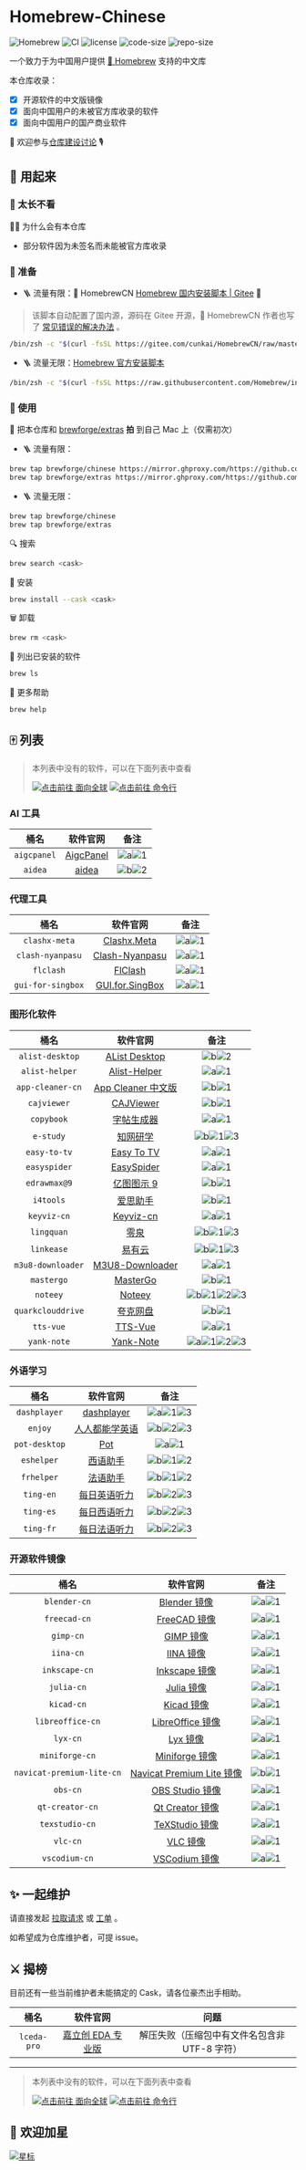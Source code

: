# Homebrew-Chinese

<!-- markdownlint-disable MD033 -->

![Homebrew](https://img.shields.io/badge/-Homebrew-FBB040?labelColor=555555&logoColor=FFFFFF&logo=homebrew) ![CI](https://github.com/Brewforge/homebrew-chinese/actions/workflows/schedule.yml/badge.svg) ![license](https://img.shields.io/github/license/Brewforge/homebrew-chinese) ![code-size](https://img.shields.io/github/languages/code-size/Brewforge/homebrew-chinese) ![repo-size](https://img.shields.io/github/repo-size/Brewforge/homebrew-chinese)

一个致力于为中国用户提供 [🍺 Homebrew](https://github.com/Homebrew/brew) 支持的中文库

本仓库收录：

- [x] 开源软件的中文版镜像
- [x] 面向中国用户的未被官方库收录的软件
- [x] 面向中国用户的国产商业软件

👏 欢迎参与[仓库建设讨论](https://github.com/orgs/Brewforge/discussions) 🎙️

## 🍺 用起来

### 📝 太长不看

🙋‍♂️ 为什么会有本仓库

- 部分软件因为未签名而未能被官方库收录
<!-- - 💪 国内用户访问 [Homebrew](https://github.com/Homebrew) 官方仓库比较费劲 -->
<!-- - 🪜 下载过程流量消耗比较多，本仓库对通过 GitHub 发布内容使用 [GitHub Proxy](https://mirror.ghproxy.com) 进行加速 -->

### 🏃 准备

- 🪜 流量有限：🍺 HomebrewCN [Homebrew 国内安装脚本 | Gitee](https://gitee.com/cunkai/HomebrewCN) 🚴

> 该脚本自动配置了国内源，源码在 Gitee 开源，🍺 HomebrewCN 作者也写了 [常见错误的解决办法](https://gitee.com/cunkai/HomebrewCN/blob/master/error.md) 。

```sh
/bin/zsh -c "$(curl -fsSL https://gitee.com/cunkai/HomebrewCN/raw/master/Homebrew.sh)"
```

- 🪜 流量无限：[Homebrew 官方安装脚本](https://brew.sh/zh-cn/)

```sh
/bin/zsh -c "$(curl -fsSL https://raw.githubusercontent.com/Homebrew/install/master/install.sh)"
```

### 🚀 使用

🚰 把本仓库和 [brewforge/extras](https://github.com/Brewforge/homebrew-extras) **拍** 到自己 Mac 上（仅需初次）

- 🪜 流量有限：

```bash
brew tap brewforge/chinese https://mirror.ghproxy.com/https://github.com/Brewforge/homebrew-chinese
brew tap brewforge/extras https://mirror.ghproxy.com/https://github.com/Brewforge/homebrew-extras
```

- 🪜 流量无限：

```bash
brew tap brewforge/chinese
brew tap brewforge/extras
```

🔍 搜索

```sh
brew search <cask>
```

🛒 安装

```sh
brew install --cask <cask>
```

🗑️ 卸载

```sh
brew rm <cask>
```

🧾 列出已安装的软件

```sh
brew ls
```

🙏 更多帮助

```sh
brew help
```

## 🀄️ 列表

> 本列表中没有的软件，可以在下面列表中查看
>
> [![点击前往 面向全球](https://img.shields.io/badge/%E9%9D%A2%E5%90%91%E5%85%A8%E7%90%83-blue?style=for-the-badge&logo=homebrew&label=点击前往)](https://github.com/Brewforge/homebrew-extras)
> [![点击前往 命令行](https://img.shields.io/badge/命令行-blue?style=for-the-badge&logo=homebrew&label=点击前往)](https://github.com/Brewforge/homebrew-more)

### AI 工具

|    桶名     |              软件官网               |                 备注                 |
| :---------: | :---------------------------------: | :----------------------------------: |
| `aigcpanel` | [AigcPanel](https://aigcpanel.com/) | ![a](assets/a.svg)![1](assets/1.svg) |
|   `aidea`   |    [aidea](https://ai.aicode.cc)    | ![b](assets/b.svg)![2](assets/2.svg) |

### 代理工具

|       桶名        |                              软件官网                               |                 备注                 |
| :---------------: | :-----------------------------------------------------------------: | :----------------------------------: |
|   `clashx-meta`   |       [Clashx.Meta](https://github.com/MetaCubeX/ClashX.Meta)       | ![a](assets/a.svg)![1](assets/1.svg) |
| `clash-nyanpasu`  |          [Clash-Nyanpasu](https://github.com/libnyanpasu)           | ![a](assets/a.svg)![1](assets/1.svg) |
|     `flclash`     |           [FlClash](https://github.com/chen08209/FlClash)           | ![a](assets/a.svg)![1](assets/1.svg) |
| `gui-for-singbox` | [GUI.for.SingBox](https://github.com/GUI-for-Cores/GUI.for.SingBox) | ![a](assets/a.svg)![1](assets/1.svg) |

### 图形化软件

|       桶名        |                                  软件官网                                  |                                   备注                                   |
| :---------------: | :------------------------------------------------------------------------: | :----------------------------------------------------------------------: |
|  `alist-desktop`  |       [AList Desktop](https://github.com/alist-org/desktop-release)        |                   ![b](assets/b.svg)![2](assets/2.svg)                   |
|  `alist-helper`   |         [Alist-Helper](https://github.com/Xmarmalade/alisthelper)          |                   ![a](assets/a.svg)![1](assets/1.svg)                   |
| `app-cleaner-cn`  | [App Cleaner 中文版](https://nektony.com/zh-hans/mac-app-cleaner/download) |                   ![b](assets/b.svg)![1](assets/1.svg)                   |
|    `cajviewer`    |           [CAJViewer](https://CAJViewer.cnki.net/download.html)            |                   ![b](assets/b.svg)![1](assets/1.svg)                   |
|    `copybook`     |            [字帖生成器](https://github.com/xxNull-lsk/Copybook)            |                   ![a](assets/a.svg)![1](assets/1.svg)                   |
|     `e-study`     |                      [知网研学](https://e-study.com)                       |          ![b](assets/b.svg)![1](assets/1.svg)![3](assets/3.svg)          |
|   `easy-to-tv`    |          [Easy To TV](https://github.com/duolabmeng6/easy_to_tv)           |                   ![a](assets/a.svg)![1](assets/1.svg)                   |
|   `easyspider`    |                    [EasySpider](https://easyspider.net)                    |                   ![a](assets/a.svg)![1](assets/1.svg)                   |
|   `edrawmax@9`    |                     [亿图图示 9](http://edrawsoft.cn)                      |                   ![b](assets/b.svg)![1](assets/1.svg)                   |
|     `i4tools`     |                       [爱思助手](https://www.i4.cn)                        |                   ![b](assets/b.svg)![1](assets/1.svg)                   |
|    `keyviz-cn`    |              [Keyviz-cn](https://github.com/zetaloop/keyviz/)              |                   ![a](assets/a.svg)![1](assets/1.svg)                   |
|    `lingquan`     |                       [零泉](https://lingquan.cool/)                       |          ![b](assets/b.svg)![1](assets/1.svg)![3](assets/3.svg)          |
|    `linkease`     |                     [易有云](https://app.linkease.com)                     |          ![b](assets/b.svg)![1](assets/1.svg)![3](assets/3.svg)          |
| `m3u8-downloader` |      [M3U8-Downloader](https://github.com/HeiSir2014/M3U8-Downloader)      |                   ![a](assets/a.svg)![1](assets/1.svg)                   |
|    `mastergo`     |                      [MasterGo](https://mastergo.com)                      |                   ![b](assets/b.svg)![1](assets/1.svg)                   |
|     `noteey`      |                     [Noteey](https://www.noteey.com/)                      | ![b](assets/b.svg)![1](assets/1.svg)![2](assets/2.svg)![3](assets/3.svg) |
| `quarkclouddrive` |                      [夸克网盘](https://pan.quark.cn)                      |                   ![b](assets/b.svg)![1](assets/1.svg)                   |
|     `tts-vue`     |               [TTS-Vue](https://tts-doc.loker.vip/home.html)               |                   ![a](assets/a.svg)![1](assets/1.svg)                   |
|    `yank-note`    |                  [Yank-Note](https://yank-note.com/zh-CN)                  | ![a](assets/a.svg)![1](assets/1.svg)![2](assets/2.svg)![3](assets/3.svg) |

### 外语学习

|     桶名      |                          软件官网                           |                          备注                          |
| :-----------: | :---------------------------------------------------------: | :----------------------------------------------------: |
| `dashplayer`  |   [dashplayer](https://github.com/solidSpoon/DashPlayer)    | ![a](assets/a.svg)![1](assets/1.svg)![3](assets/3.svg) |
|    `enjoy`    |        [人人都能学英语](https://1000h.org/enjoy-app)        | ![b](assets/b.svg)![2](assets/2.svg)![3](assets/3.svg) |
| `pot-desktop` |        [Pot](https://github.com/pot-app/pot-desktop)        |          ![a](assets/a.svg)![1](assets/1.svg)          |
|  `eshelper`   |    [西语助手](https://www.eudic.net/v4/es/app/eshelper)     | ![b](assets/b.svg)![1](assets/1.svg)![2](assets/2.svg) |
|  `frhelper`   |    [法语助手](https://www.eudic.net/v4/es/app/frhelper)     | ![b](assets/b.svg)![1](assets/1.svg)![2](assets/2.svg) |
|   `ting-en`   | [每日英语听力](http://www.francochinois.com/v4/en/app/ting) | ![b](assets/b.svg)![2](assets/2.svg)![3](assets/3.svg) |
|   `ting-es`   | [每日西语听力](http://www.francochinois.com/v4/es/app/ting) | ![b](assets/b.svg)![2](assets/2.svg)![3](assets/3.svg) |
|   `ting-fr`   | [每日法语听力](http://www.francochinois.com/v4/fr/app/ting) | ![b](assets/b.svg)![2](assets/2.svg)![3](assets/3.svg) |

### 开源软件镜像

|           桶名            |                                     软件官网                                      |                 备注                 |
| :-----------------------: | :-------------------------------------------------------------------------------: | :----------------------------------: |
|       `blender-cn`        |                      [Blender 镜像](https://www.blender.org)                      | ![a](assets/a.svg)![1](assets/1.svg) |
|       `freecad-cn`        |           [FreeCAD 镜像](https://www.freecad.org/index.php?lang=zh_CN)            | ![a](assets/a.svg)![1](assets/1.svg) |
|         `gimp-cn`         |                         [GIMP 镜像](https://www.gimp.org)                         | ![a](assets/a.svg)![1](assets/1.svg) |
|         `iina-cn`         |                           [IINA 镜像](https://iina.io)                            | ![a](assets/a.svg)![1](assets/1.svg) |
|       `inkscape-cn`       |         [Inkscape 镜像](https://inkscape.org/zh-hans/?switchlang=zh-hans)         | ![a](assets/a.svg)![1](assets/1.svg) |
|        `julia-cn`         |                        [Julia 镜像](https://julialang.org)                        | ![a](assets/a.svg)![1](assets/1.svg) |
|        `kicad-cn`         |                          [Kicad 镜像](https://kicad.org)                          | ![a](assets/a.svg)![1](assets/1.svg) |
|     `libreoffice-cn`      |                 [LibreOffice 镜像](https://zh-cn.libreoffice.org)                 | ![a](assets/a.svg)![1](assets/1.svg) |
|         `lyx-cn`          |                          [Lyx 镜像](https://www.lyx.org)                          | ![a](assets/a.svg)![1](assets/1.svg) |
|      `miniforge-cn`       |            [Miniforge 镜像](https://github.com/conda-forge/miniforge)             | ![a](assets/a.svg)![1](assets/1.svg) |
| `navicat-premium-lite-cn` | [Navicat Premium Lite 镜像](https://navicat.com.cn/products/navicat-premium-lite) | ![b](assets/b.svg)![1](assets/1.svg) |
|         `obs-cn`          |                  [OBS Studio 镜像](https://obsproject.com/zh-cn)                  | ![a](assets/a.svg)![1](assets/1.svg) |
|      `qt-creator-cn`      |                  [Qt Creator 镜像](https://www.qt.io/developers)                  | ![a](assets/a.svg)![1](assets/1.svg) |
|      `texstudio-cn`       |                      [TeXStudio 镜像](https://texstudio.org)                      | ![a](assets/a.svg)![1](assets/1.svg) |
|         `vlc-cn`          |                     [VLC 镜像](https://www.videolan.org/vlc)                      | ![a](assets/a.svg)![1](assets/1.svg) |
|       `vscodium-cn`       |               [VSCodium 镜像](https://github.com/VSCodium/vscodium)               | ![a](assets/a.svg)![1](assets/1.svg) |

## ✨ 一起维护

请直接发起 [拉取请求](https://github.com/Brewforge/homebrew-chinese/compare) 或 [工单](https://github.com/Brewforge/homebrew-chinese/issues/new/choose) 。

如希望成为仓库维护者，可提 issue。

## ⚔️ 揭榜

目前还有一些当前维护者未能搞定的 Cask，请各位豪杰出手相助。

|    桶名     |                软件官网                |                     问题                      |
| :---------: | :------------------------------------: | :-------------------------------------------: |
| `lceda-pro` | [嘉立创 EDA 专业版](https://lceda.cn/) | 解压失败（压缩包中有文件名包含非 UTF-8 字符） |

---

> 本列表中没有的软件，可以在下面列表中查看
>
> [![点击前往 面向全球](https://img.shields.io/badge/%E9%9D%A2%E5%90%91%E5%85%A8%E7%90%83-blue?style=for-the-badge&logo=homebrew&label=点击前往)](https://github.com/Brewforge/homebrew-extras)
> [![点击前往 命令行](https://img.shields.io/badge/命令行-blue?style=for-the-badge&logo=homebrew&label=点击前往)](https://github.com/Brewforge/homebrew-more)

## 🌟 欢迎加星

[![星标](https://starchart.cc/Brewforge/homebrew-chinese.svg?variant=adaptive)](https://starchart.cc/Brewforge/homebrew-chinese)

<!-- ## ❤️ 赞助者 -->

